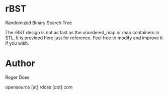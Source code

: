 # rBST
Randomized Binary Search Tree

The rBST design is not as fast as the unordered\_map or map
containers in STL. It is provided here just for reference.
Feel free to modify and improve it if you wish.

# Author
Roger Doss

opensource [at] rdoss [dot] com
